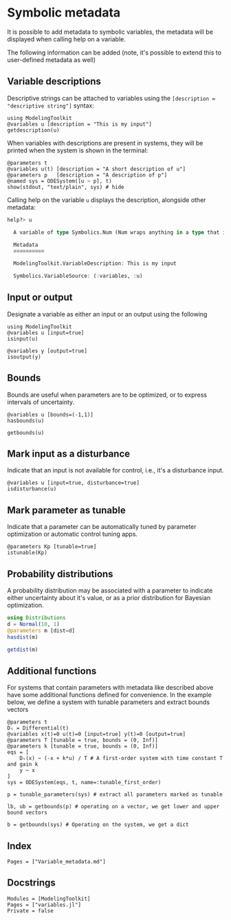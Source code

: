 # Symbolic metadata
It is possible to add metadata to symbolic variables, the metadata will be displayed when calling help on a variable.

The following information can be added (note, it's possible to extend this to user-defined metadata as well)

## Variable descriptions
Descriptive strings can be attached to variables using the `[description = "descriptive string"]` syntax:
```@example metadata
using ModelingToolkit
@variables u [description = "This is my input"]
getdescription(u)
```

When variables with descriptions are present in systems, they will be printed when the system is shown in the terminal:
```@example metadata
@parameters t
@variables u(t) [description = "A short description of u"]
@parameters p   [description = "A description of p"]
@named sys = ODESystem([u ~ p], t)
show(stdout, "text/plain", sys) # hide
```

Calling help on the variable `u` displays the description, alongside other metadata:
```julia
help?> u

  A variable of type Symbolics.Num (Num wraps anything in a type that is a subtype of Real)

  Metadata
  ≡≡≡≡≡≡≡≡≡≡

  ModelingToolkit.VariableDescription: This is my input

  Symbolics.VariableSource: (:variables, :u)
```

## Input or output
Designate a variable as either an input or an output using the following
```@example metadata
using ModelingToolkit
@variables u [input=true]
isinput(u)
```
```@example metadata
@variables y [output=true]
isoutput(y)
```

## Bounds
Bounds are useful when parameters are to be optimized, or to express intervals of uncertainty.

```@example metadata
@variables u [bounds=(-1,1)]
hasbounds(u)
```
```@example metadata
getbounds(u)
```

## Mark input as a disturbance 
Indicate that an input is not available for control, i.e., it's a disturbance input.

```@example metadata
@variables u [input=true, disturbance=true]
isdisturbance(u)
```

## Mark parameter as tunable
Indicate that a parameter can be automatically tuned by parameter optimization or automatic control tuning apps.

```@example metadata
@parameters Kp [tunable=true]
istunable(Kp)
```

## Probability distributions
A probability distribution may be associated with a parameter to indicate either
uncertainty about it's value, or as a prior distribution for Bayesian optimization.

```julia
using Distributions
d = Normal(10, 1)
@parameters m [dist=d]
hasdist(m)
```
```julia
getdist(m)
```

## Additional functions
For systems that contain parameters with metadata like described above have some additional functions defined for convenience.
In the example below, we define a system with tunable parameters and extract bounds vectors

```@example metadata
@parameters t
Dₜ = Differential(t)
@variables x(t)=0 u(t)=0 [input=true] y(t)=0 [output=true]
@parameters T [tunable = true, bounds = (0, Inf)]
@parameters k [tunable = true, bounds = (0, Inf)]
eqs = [
    Dₜ(x) ~ (-x + k*u) / T # A first-order system with time constant T and gain k
    y ~ x
]
sys = ODESystem(eqs, t, name=:tunable_first_order)
```
```@example metadata
p = tunable_parameters(sys) # extract all parameters marked as tunable
```
```@example metadata
lb, ub = getbounds(p) # operating on a vector, we get lower and upper bound vectors
```
```@example metadata
b = getbounds(sys) # Operating on the system, we get a dict
```


## Index
```@index
Pages = ["Variable_metadata.md"]
```

## Docstrings
```@autodocs
Modules = [ModelingToolkit]
Pages = ["variables.jl"]
Private = false
```
